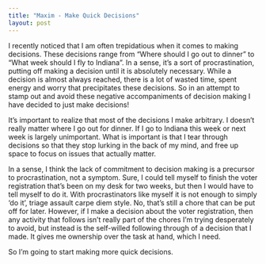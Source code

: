 ```yaml
---
title: "Maxim - Make Quick Decisions"
layout: post
---
```


I recently noticed that I am often trepidatious when it comes to making decisions. These decisions range from “Where should I go out to dinner” to “What week should I fly to Indiana”. In a sense, it’s a sort of procrastination, putting off making a decision until it is absolutely necessary. While a decision is almost always reached, there is a lot of wasted time, spent energy and worry that precipitates these decisions. So in an attempt to stamp out and avoid these negative accompaniments of decision making I have decided to just make decisions!

It’s important to realize that most of the decisions I make arbitrary. I doesn’t really matter where I go out for dinner. If I go to Indiana this week or next week is largely unimportant. What is important is that I tear through decisions so that they stop lurking in the back of my mind, and free up space to focus on issues that actually matter.

In a sense, I think the lack of commitment to decision making is a precursor to procrastination, not a symptom. Sure, I could tell myself to finish the voter registration that’s been on my desk for two weeks, but then I would have to tell myself to do it. With procrastinators like myself it is not enough to simply ‘do it’, triage assault carpe diem style. No, that’s still a chore that can be put off for later. However, if I make a decision about the voter registration, then any activity that follows isn’t really part of the chores I’m trying desperately to avoid, but instead is the self-willed following through of a decision that I made. It gives me ownership over the task at hand, which I need.

So I’m going to start making more quick decisions.
